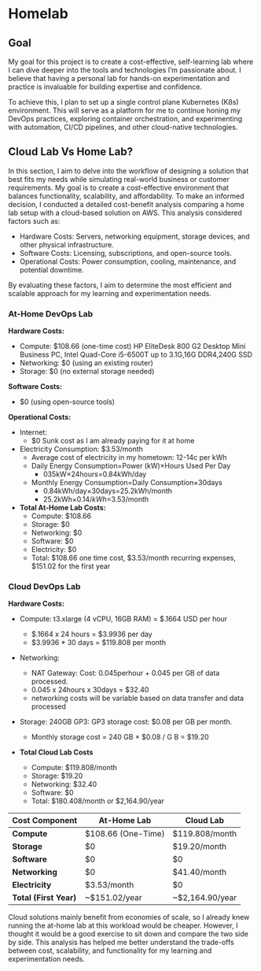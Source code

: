 # Homelab

## Goal 
My goal for this project is to create a cost-effective, self-learning lab where I can dive deeper into the tools and technologies I’m passionate about. I believe that having a personal lab for hands-on experimentation and practice is invaluable for building expertise and confidence.

To achieve this, I plan to set up a single control plane Kubernetes (K8s) environment. This will serve as a platform for me to continue honing my DevOps practices, exploring container orchestration, and experimenting with automation, CI/CD pipelines, and other cloud-native technologies.

## Cloud Lab Vs Home Lab?

In this section, I aim to delve into the workflow of designing a solution that best fits my needs while simulating real-world business or customer requirements. My goal is to create a cost-effective environment that balances functionality, scalability, and affordability. To make an informed decision, I conducted a detailed cost-benefit analysis comparing a home lab setup with a cloud-based solution on AWS. This analysis considered factors such as:

- Hardware Costs: Servers, networking equipment, storage devices, and other physical infrastructure.
- Software Costs: Licensing, subscriptions, and open-source tools.
- Operational Costs: Power consumption, cooling, maintenance, and potential downtime.

By evaluating these factors, I aim to determine the most efficient and scalable approach for my learning and experimentation needs.

### At-Home DevOps Lab

**Hardware Costs:**
- Compute: $108.66 (one-time cost) HP EliteDesk 800 G2 Desktop Mini Business PC, Intel Quad-Core i5-6500T up to 3.1G,16G DDR4,240G SSD
- Networking: $0 (using an existing router)
- Storage: $0 (no external storage needed)

**Software Costs:** 
- $0 (using open-source tools)

**Operational Costs:**
- Internet:
  - $0 Sunk cost as I am already paying for it at home
- Electricity Consumption: $3.53/month
  - Average cost of electricity in my hometown: 12-14c per kWh
  - Daily Energy Consumption=Power (kW)×Hours Used Per Day
    - 035kW×24hours=0.84kWh/day
  - Monthly Energy Consumption=Daily Consumption×30days
    - 0.84kWh/day×30days=25.2kWh/month
    - 25.2kWh×$0.14/kWh=$3.53/month
- **Total At-Home Lab Costs:**
    - Compute: $108.66
    - Storage: $0
    - Networking: $0
    - Software: $0
    - Electricity: $0
    - Total: $108.66 one time cost, $3.53/month recurring expenses, $151.02 for the first year

### Cloud DevOps Lab
**Hardware Costs:** 
- Compute: t3.xlarge (4 vCPU, 16GB RAM) = $.1664 USD per hour
  - $.1664 x 24 hours = $3.9936 per day
  - $3.9936 * 30 days = $119.808 per month
- Networking:
  - NAT Gateway: Cost: 0.045perhour + 0.045 per GB of data processed.
  - 0.045 x 24hours x 30days = $32.40
  - networking costs will be variable based on data transfer and data processed
- Storage: 240GB GP3: GP3 storage cost: $0.08 per GB per month.
  - Monthly storage cost = 240 GB × $0.08 / G B = $19.20

- **Total Cloud Lab Costs**
  - Compute: $119.808/month
  - Storage: $19.20
  - Networking: $32.40
  - Software: $0
  - Total: $180.408/month or $2,164.90/year

| **Cost Component**       | **At-Home Lab**               | **Cloud Lab**                |
|--------------------------|-------------------------------|------------------------------|
| **Compute**              | $108.66 (One-Time)            | $119.808/month               |
| **Storage**              | $0                            | $19.20/month                 |
| **Software**             | $0                            | $0                           |
| **Networking**           | $0                            | $41.40/month                 |
| **Electricity**          | $3.53/month                   | $0                           |
| **Total (First Year)**   | ~$151.02/year                 | ~$2,164.90/year              |
    
Cloud solutions mainly benefit from economies of scale, so I already knew running the at-home lab at this workload would be cheaper. However, I thought it would be a good exercise to sit down and compare the two side by side. This analysis has helped me better understand the trade-offs between cost, scalability, and functionality for my learning and experimentation needs.
